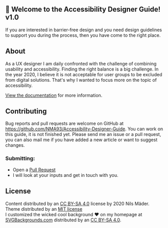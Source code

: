## 👋 Welcome to the Accessibility Designer Guide! v1.0

If you are interested in barrier-free design and you need design guidelines to support you during the process, then you have come to the right place.

## About
As a UX designer I am daily confronted with the challenge of combining usability and accessibility. Finding the right balance is a big challenge. In the year 2020, I believe it is not acceptable for user groups to be excluded from digital solutions. That's why I wanted to focus more on the topic of accessibility.

[View the documentation](https://www.accessibility-designer-guide.com/documentation/) for more information.

## Contributing

Bug reports and pull requests are welcome on GitHub at https://github.com/NMA93/Accessibility-Designer-Guide. You can work on this guide, it is not finished yet. Please send me an issue or a pull request, you can also mail me if you have added a new article or want to suggest changes.

### Submitting:

- Open a [Pull Request](https://github.com/NMA93/Accessibility-Designer-Guide/pulls)
- I will look at your inputs and get in touch with you.


## License

Content distributed by an [CC BY-SA 4.0](https://creativecommons.org/licenses/by-sa/4.0/) license by 2020 Nils Mäder.<br>
Theme distributed by an [MIT license](https://github.com/pmarsceill/just-the-docs/tree/master/LICENSE.txt)<br>
I customized the wicked cool background ❤️ on my homepage at [SVGBackgrounds.com](https://www.svgbackgrounds.com/) distributed by an [CC BY-SA 4.0](https://creativecommons.org/licenses/by-sa/4.0/).
